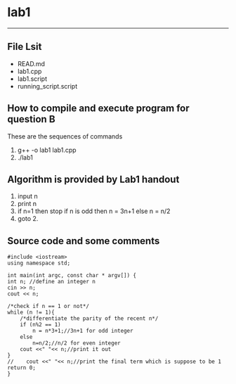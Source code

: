 # lab1
----------

File Lsit
-----------
* READ.md
* lab1.cpp
* lab1.script
* running_script.script

How to compile and execute program for question B
---------------
These are the sequences of commands
1. g++ -o lab1 lab1.cpp
2. ./lab1

Algorithm is provided by Lab1 handout
-------------
1. input n
2. print n 
3. if n=1 then stop 
    if n is odd then n = 3n+1
    else n = n/2 
4. goto 2.

Source code and some comments
---


    #include <iostream>
    using namespace std;

    int main(int argc, const char * argv[]) {
    int n; //define an integer n
    cin >> n;
    cout << n;
    
    /*check if n == 1 or not*/
    while (n != 1){
        /*differentiate the parity of the recent n*/
        if (n%2 == 1)
            n = n*3+1;//3n+1 for odd integer
        else
            n=n/2;//n/2 for even integer
        cout <<" "<< n;//print it out
    }
    //    cout <<" "<< n;//print the final term which is suppose to be 1
    return 0;
    }
